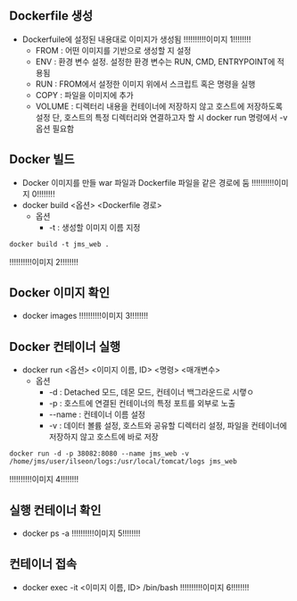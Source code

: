 ## Dockerfile 생성
* Dockerfuile에 설정된 내용대로 이미지가 생성됨
!!!!!!!!!!이미지 1!!!!!!!!
  * FROM : 어떤 이미지를 기반으로 생성할 지 설정
  * ENV : 환경 변수 설정. 설정한 환경 변수는 RUN, CMD, ENTRYPOINT에 적용됨
  * RUN : FROM에서 설정한 이미지 위에서 스크립트 혹은 명령을 실행
  * COPY : 파일을 이미지에 추가
  * VOLUME : 디렉터리 내용을 컨테이너에 저장하지 않고 호스트에 저장하도록 설정
  단, 호스트의 특정 디렉터리와 연결하고자 할 시 docker run 명령에서 -v 옵션 필요함

## Docker 빌드
* Docker 이미지를 만들 war 파일과 Dockerfile 파일을 같은 경로에 둠
!!!!!!!!!!이미지 0!!!!!!!!
* docker build <옵션> <Dockerfile 경로>
  * 옵션
    * -t : 생성할 이미지 이름 지정
<pre><code>docker build -t jms_web .</code></pre>
!!!!!!!!!!이미지 2!!!!!!!!

## Docker 이미지 확인
* docker images
!!!!!!!!!!이미지 3!!!!!!!!

## Docker 컨테이너 실행
* docker run <옵션> <이미지 이름, ID> <명령> <매개변수>
  * 옵션
    * -d : Detached 모드, 데몬 모드, 컨테이너 백그라운드로 시랳ㅇ
    * -p : 호스트에 연결된 컨테이너의 특정 포트를 외부로 노출
    * --name : 컨테이너 이름 설정
    * -v : 데이터 볼륨 설정, 호스트와 공유할 디렉터리 설정, 파일을 컨테이너에 저장하지 않고 호스트에 바로 저장
<pre><code>docker run -d -p 38082:8080 --name jms_web -v /home/jms/user/ilseon/logs:/usr/local/tomcat/logs jms_web</code></pre>
!!!!!!!!!!이미지 4!!!!!!!!

## 실행 컨테이너 확인
* docker ps -a
!!!!!!!!!!이미지 5!!!!!!!!

## 컨테이너 접속
* docker exec -it <이미지 이름, ID> /bin/bash
!!!!!!!!!!이미지 6!!!!!!!!
